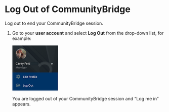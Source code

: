 # Log Out of CommunityBridge
Log out to end your CommunityBridge session.

1. Go to your **user account** and select **Log Out** from the drop-down list, for example:

   ![Log Out](imgs/lfx-profile-options.png)

   You are logged out of your CommunityBridge session and “Log me in” appears.